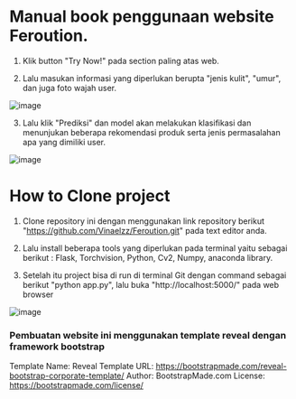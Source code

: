 # Manual book penggunaan website Feroution.

1. Klik button "Try Now!" pada section paling atas web.

2. Lalu masukan informasi yang diperlukan berupta "jenis kulit", "umur", dan juga foto wajah user.

![image](https://user-images.githubusercontent.com/73600512/206916946-a59d7b73-72bc-4bca-8dc5-0fdcf82d0fba.png)

3. Lalu klik "Prediksi" dan model akan melakukan klasifikasi dan menunjukan beberapa rekomendasi produk serta jenis permasalahan apa yang dimiliki user.

![image](https://user-images.githubusercontent.com/73600512/206916975-9a7b34de-3893-4164-896b-1d78e527a649.png)


# How to Clone project 

1. Clone repository ini dengan menggunakan link repository berikut "https://github.com/Vinaelzz/Feroution.git" pada text editor anda.

2. Lalu install beberapa tools yang diperlukan pada terminal yaitu sebagai berikut : Flask, Torchvision, Python, Cv2, Numpy, anaconda library.

3. Setelah itu project bisa di run di terminal Git dengan command sebagai berikut "python app.py", lalu buka "http://localhost:5000/" pada web browser

![image](https://user-images.githubusercontent.com/73600512/206917031-631dfc75-f74e-4c3d-aff9-4498854d8f20.png)



### Pembuatan website ini menggunakan template reveal dengan framework bootstrap

Template Name: Reveal
Template URL: https://bootstrapmade.com/reveal-bootstrap-corporate-template/
Author: BootstrapMade.com
License: https://bootstrapmade.com/license/
